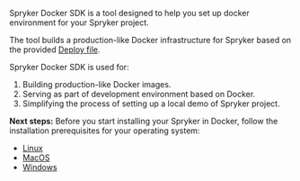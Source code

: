 Spryker Docker SDK is a tool designed to help you set up docker environment for your Spryker project.

The tool builds a production-like Docker infrastructure for Spryker based on the provided [Deploy file](https://documentation.spryker.com/v4/docs/deploy-file-reference-10).

Spryker Docker SDK is used for:

1. Building production-like Docker images.
2. Serving as part of development environment based on Docker.
3. Simplifying the process of setting up a local demo of Spryker project.

**Next steps:**
Before you start installing your Spryker in Docker, follow the installation prerequisites for your operating system:
* [Linux](https://documentation.spryker.com/v4/docs/docker-installation-prerequisites-linux)
* [MacOS](https://documentation.spryker.com/v4/docs/docker-installation-prerequisites-macos)
* [Windows](https://documentation.spryker.com/v4/docs/docker-installation-prerequisites-windows)

<!-- Last review date: Aug 06, 2019by Mike Kalinin, Andrii Tserkovnyi -->